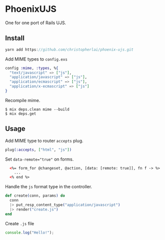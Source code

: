# PhoenixUJS

One for one port of Rails UJS.

## Install
```js
yarn add https://github.com/christopherlai/phoenix-ujs.git
```

Add MIME types to `config.exs`
```elixir
config :mime, :types, %{
  "text/javascript" => ["js"],
  "application/javascript" => ["js"],
  "application/ecmascript" => ["js"],
  "application/x-ecmascript" => ["js"]
}
```

Recompile mime.
```exlixir
$ mix deps.clean mime --build
$ mix deps.get
```

## Usage
Add MIME type to router `accepts` plug.
```elixir
plug(:accepts, ["html", "js"])
```

Set `data-remote="true"` on forms.
```html
  <%= form_for @changeset, @action, [data: [remote: true]], fn f -> %>
    ...
  <% end %>

```

Handle the `js` format type in the controller.
```elixir
def create(conn, params) do
  conn
  |> put_resp_content_type("application/javascript")
  |> render("create.js")
end
```

Create `.js` file
```javascript
console.log("Hello!");
```
